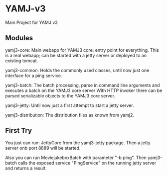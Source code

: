 YAMJ-v3
=======

Main Project for YAMJ v3

Modules
-------
yamj3-core: Main webapp for YAMJ3 core; entry point for everything.
This is a real webapp; can be started with a jetty server or deployed to an existing tomcat.

yamj3-common: Holds the commonly used classes, until now just one interface for a ping service.

yamj3-batch: The batch processing, parse in command line arguments and executes a batch on the YAMJ3 core server
With HTTP invoker there can be parsed serializable objects to the YAMJ3 core server.

yamj3-jetty: Until now just a first attempt to start a jetty server.

yamj3-distribution: The distribution files as known from yamj2.

First Try
---------
You just can run: JettyCore from the yamj3-jetty package. Then a jetty server onb port 8889 will be started.

Also you can run MoviejukeboxBatch with parameter "-b ping".
Then yamj3-batch calls the exposed service "PingService" on the running jetty server and returns a result.
